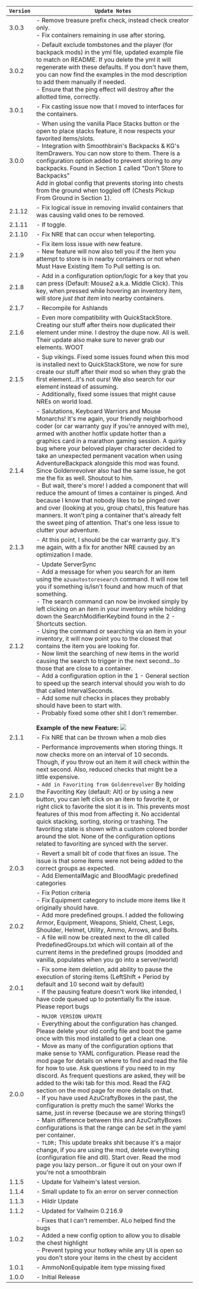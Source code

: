 | `Version` | `Update Notes`                                                                                                                                                                                                                                                                                                                                                                                                                                                                                                                                                                                                                                                                                                                                                                                                                                                                                                                                                                                                                                                                                                                                                                                                               |
|-----------|------------------------------------------------------------------------------------------------------------------------------------------------------------------------------------------------------------------------------------------------------------------------------------------------------------------------------------------------------------------------------------------------------------------------------------------------------------------------------------------------------------------------------------------------------------------------------------------------------------------------------------------------------------------------------------------------------------------------------------------------------------------------------------------------------------------------------------------------------------------------------------------------------------------------------------------------------------------------------------------------------------------------------------------------------------------------------------------------------------------------------------------------------------------------------------------------------------------------------|
| 3.0.3     | - Remove treasure prefix check, instead check creator only. <br/> - Fix containers remaining in use after storing.                                                                                                                                                                                                                                                                                                                                                                                                                                                                                                                                                                                                                                                                                                                                                                                                                                                                                                                                                                                                                                                                                                           |
| 3.0.2     | - Default exclude tombstones and the player (for backpack mods) in the yml file, updated example file to match on README. If you delete the yml it will regenerate with these defaults. If you don't have them, you can now find the examples in the mod description to add them manually if needed.<br/> - Ensure that the ping effect will destroy after the allotted time, correctly.                                                                                                                                                                                                                                                                                                                                                                                                                                                                                                                                                                                                                                                                                                                                                                                                                                     |
| 3.0.1     | - Fix casting issue now that I moved to interfaces for the containers.                                                                                                                                                                                                                                                                                                                                                                                                                                                                                                                                                                                                                                                                                                                                                                                                                                                                                                                                                                                                                                                                                                                                                       |
| 3.0.0     | - When using the vanilla Place Stacks button or the open to place stacks feature, it now respects your favorited items/slots.<br/> - Integration with Smoothbrain's Backpacks & KG's ItemDrawers. You can now store to them. There is a configuration option added to prevent storing to *any* backpacks. Found in Section 1 called "Don't Store to Backpacks"  <br/> Add in global config that prevents storing into chests from the ground when toggled off (Chests Pickup From Ground in Section 1).                                                                                                                                                                                                                                                                                                                                                                                                                                                                                                                                                                                                                                                                                                                      |
| 2.1.12    | - Fix logical issue in removing invalid containers that was causing valid ones to be removed.                                                                                                                                                                                                                                                                                                                                                                                                                                                                                                                                                                                                                                                                                                                                                                                                                                                                                                                                                                                                                                                                                                                                |
| 2.1.11    | - If toggle.                                                                                                                                                                                                                                                                                                                                                                                                                                                                                                                                                                                                                                                                                                                                                                                                                                                                                                                                                                                                                                                                                                                                                                                                                 |
| 2.1.10    | - Fix NRE that can occur when teleporting.                                                                                                                                                                                                                                                                                                                                                                                                                                                                                                                                                                                                                                                                                                                                                                                                                                                                                                                                                                                                                                                                                                                                                                                   |
| 2.1.9     | - Fix item loss issue with new feature.<br/> - New feature will now also tell you if the item you attempt to store is in nearby containers or not when Must Have Existing Item To Pull setting is on.                                                                                                                                                                                                                                                                                                                                                                                                                                                                                                                                                                                                                                                                                                                                                                                                                                                                                                                                                                                                                        |
| 2.1.8     | - Add in a configuration option/logic for a key that you can press (Default: Mouse2 a.k.a. Middle Click). This key, when pressed while hovering an inventory item, will store *just that item* into nearby containers.                                                                                                                                                                                                                                                                                                                                                                                                                                                                                                                                                                                                                                                                                                                                                                                                                                                                                                                                                                                                       |
| 2.1.7     | - Recompile for Ashlands                                                                                                                                                                                                                                                                                                                                                                                                                                                                                                                                                                                                                                                                                                                                                                                                                                                                                                                                                                                                                                                                                                                                                                                                     |
| 2.1.6     | - Even more compatibility with QuickStackStore. Creating our stuff after theirs now duplicated their element under mine. I destroy the dupe now. All is well. Their update also make sure to never grab our elements. WOOT                                                                                                                                                                                                                                                                                                                                                                                                                                                                                                                                                                                                                                                                                                                                                                                                                                                                                                                                                                                                   |
| 2.1.5     | - Sup vikings. Fixed some issues found when this mod is installed next to QuickStackStore, we now for sure create our stuff after their mod so when they grab the first element...it's not ours! We also search for our element instead of assuming.<br/> - Additionally, fixed some issues that might cause NREs on world load.                                                                                                                                                                                                                                                                                                                                                                                                                                                                                                                                                                                                                                                                                                                                                                                                                                                                                             |
| 2.1.4     | - Salutations, Keyboard Warriors and Mouse Monarchs! It's me again, your friendly neighborhood coder (or car warranty guy if you're annoyed with me), armed with another hotfix update hotter than a graphics card in a marathon gaming session. A quirky bug where your beloved player character decided to take an unexpected permanent vacation when using AdventureBackpack alongside this mod was found. Since Goldenrevolver also had the same issue, he got me the fix as well. Shoutout to him.<br/> - But wait, there's more! I added a component that will reduce the amount of times a container is pinged. And because I know that nobody likes to be pinged over and over (looking at you, group chats), this feature has manners. It won't ping a container that's already felt the sweet ping of attention. That's one less issue to clutter your adventure.                                                                                                                                                                                                                                                                                                                                                  |
| 2.1.3     | - At this point, I should be the car warranty guy. It's me again, with a fix for another NRE caused by an optimization I made.                                                                                                                                                                                                                                                                                                                                                                                                                                                                                                                                                                                                                                                                                                                                                                                                                                                                                                                                                                                                                                                                                               |
| 2.1.2     | - Update ServerSync<br/> - Add a message for when you search for an item using the `azuautostoresearch` command. It will now tell you if something is/isn't found and how much of that something.<br/> - The search command can now be invoked simply by left clicking on an item in your inventory while holding down the SearchModifierKeybind found in the 2 - Shortcuts section.<br/> - Using the command or searching via an item in your inventory, it will now point you to the closest that contains the item you are looking for.<br/> - Now limit the searching of new items in the world causing the search to trigger in the next second...to those that are close to a container.<br/> - Add a configuration option in the 1 - General section to speed up the search interval should you wish to do that called IntervalSeconds. <br/> - Add some null checks in places they probably should have been to start with. <br/> - Probably fixed some other shit I don't remember. <br/> <br/> **Example of the new Feature:** ![](https://media0.giphy.com/media/v1.Y2lkPTc5MGI3NjExNnNzM3I2bWRnNHluZDJvY3hld3pkc3ZncDVsNXI1ZWdsZWI3Y3JxdiZlcD12MV9pbnRlcm5hbF9naWZfYnlfaWQmY3Q9Zw/tEDcBcOKvdbYH1he9B/source.gif) |
| 2.1.1     | - Fix NRE that can be thrown when a mob dies                                                                                                                                                                                                                                                                                                                                                                                                                                                                                                                                                                                                                                                                                                                                                                                                                                                                                                                                                                                                                                                                                                                                                                                 |
| 2.1.0     | - Performance improvements when storing things. It now checks more on an interval of 10 seconds. Though, if you throw out an item it will check within the next second. Also, reduced checks that might be a little expensive.<br/> - `Add in Favoriting from Goldenrevolver` By holding the Favoriting Key (default: Alt) or by using a new button, you can left click on an item to favorite it, or right click to favorite the slot it is in. This prevents most features of this mod from affecting it. No accidental quick stacking, sorting, storing or trashing. The favoriting state is shown with a custom colored border around the slot. None of the configuration options related to favoriting are synced with the server.                                                                                                                                                                                                                                                                                                                                                                                                                                                                                      |
| 2.0.3     | - Revert a small bit of code that fixes an issue.  The issue is that some items were not being added to the correct groups as expected.  <br/> - Add ElementalMagic and BloodMagic predefined categories                                                                                                                                                                                                                                                                                                                                                                                                                                                                                                                                                                                                                                                                                                                                                                                                                                                                                                                                                                                                                     |
| 2.0.2     | - Fix Potion criteria<br/> - Fix Equipment category to include more items like it originally should have.<br/>- Add more predefined groups. I added the following  Armor, Equipment, Weapons, Shield, Chest, Legs, Shoulder, Helmet, Utility, Ammo, Arrows, and Bolts.<br/> - A file will now be created next to the dll called PredefinedGroups.txt which will contain all of the current items in the predefined groups (modded and vanilla, populates when you go into a server/world)                                                                                                                                                                                                                                                                                                                                                                                                                                                                                                                                                                                                                                                                                                                                    |
| 2.0.1     | - Fix some item deletion, add ability to pause the execution of storing items (LeftShift + Period by default and 10 second wait by default)<br/> - If the pausing feature doesn't work like intended, I have code queued up to potentially fix the issue. Please report bugs                                                                                                                                                                                                                                                                                                                                                                                                                                                                                                                                                                                                                                                                                                                                                                                                                                                                                                                                                 |
| 2.0.0     | - `MAJOR VERSION UPDATE`<br/> - Everything about the configuration has changed. Please delete your old config file and boot the game once with this mod installed to get a clean one.<br/> - Move as many of the configuration options that make sense to YAML configuration. Please read the mod page for details on where to find and read the file for how to use. Ask questions if you need to  in my discord. As frequent questions are asked, they will be added to the wiki tab for this mod. Read the FAQ section on the mod page for more details on that. <br/>- If you have used AzuCraftyBoxes in the past, the configuration is pretty much the same! Works the same, just in reverse (because we are storing things!)<br/> - Main difference between this and AzuCraftyBoxes configurations is that the range can be set in the yaml per container.<br/> - `TLDR;` This update breaks shit because it's a major change, if you are using the mod, delete everything (configuration file and dll). Start over. Read the mod page you lazy person...or figure it out on your own if you're not a smoothbrain                                                                                                     |
| 1.1.5     | - Update for Valheim's latest version.                                                                                                                                                                                                                                                                                                                                                                                                                                                                                                                                                                                                                                                                                                                                                                                                                                                                                                                                                                                                                                                                                                                                                                                       |
| 1.1.4     | - Small update to fix an error on server connection                                                                                                                                                                                                                                                                                                                                                                                                                                                                                                                                                                                                                                                                                                                                                                                                                                                                                                                                                                                                                                                                                                                                                                          |
| 1.1.3     | - Hildir Update                                                                                                                                                                                                                                                                                                                                                                                                                                                                                                                                                                                                                                                                                                                                                                                                                                                                                                                                                                                                                                                                                                                                                                                                              |
| 1.1.2     | - Updated for Valheim 0.216.9                                                                                                                                                                                                                                                                                                                                                                                                                                                                                                                                                                                                                                                                                                                                                                                                                                                                                                                                                                                                                                                                                                                                                                                                |
| 1.0.2     | - Fixes that I can't remember. ALo helped find the bugs<br/> - Added a new config option to allow you to disable the chest highlight<br/> - Prevent typing your hotkey while any UI is open so you don't store your items in the chest by accident                                                                                                                                                                                                                                                                                                                                                                                                                                                                                                                                                                                                                                                                                                                                                                                                                                                                                                                                                                           |
| 1.0.1     | - AmmoNonEquipable item type missing fixed                                                                                                                                                                                                                                                                                                                                                                                                                                                                                                                                                                                                                                                                                                                                                                                                                                                                                                                                                                                                                                                                                                                                                                                   |
| 1.0.0     | - Initial Release                                                                                                                                                                                                                                                                                                                                                                                                                                                                                                                                                                                                                                                                                                                                                                                                                                                                                                                                                                                                                                                                                                                                                                                                            |
